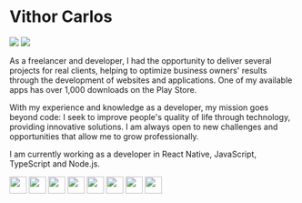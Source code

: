 # Vithor Carlos

<div>
<a href = "mailto:vithor.carlos3@gmail.com"><img src="https://img.shields.io/badge/vithor.carlos3@gmail.com-D14836?style=for-the-badge&logo=gmail&logoColor=white" target="_blank"></a>
<a href="https://www.linkedin.com/in/vithorcarlosdev/" target="_blank"><img src="https://img.shields.io/badge/-LinkedIn-%230077B5?style=for-the-badge&logo=linkedin&logoColor=white" target="_blank"></a>   
</div>

As a freelancer and developer, I had the opportunity to deliver several projects for real clients, helping to optimize business owners' results through the development of websites and applications. One of my available apps has over 1,000 downloads on the Play Store.

With my experience and knowledge as a developer, my mission goes beyond code: I seek to improve people's quality of life through technology, providing innovative solutions. I am always open to new challenges and opportunities that allow me to grow professionally.

I am currently working as a developer in React Native, JavaScript, TypeScript and Node.js.


<img src="https://cdn.jsdelivr.net/gh/devicons/devicon/icons/react/react-original-wordmark.svg" width="30" height="30"/>  <img src="https://cdn.jsdelivr.net/gh/devicons/devicon/icons/javascript/javascript-original.svg" width="30" height="30"/> <img 
src="https://user-images.githubusercontent.com/44248390/205140542-e4cbcdfe-602c-446f-b778-9fa715232811.svg" width="30" height="30"/> <img src="https://cdn.jsdelivr.net/gh/devicons/devicon/icons/nodejs/nodejs-plain-wordmark.svg" width="30" height="30"/>  <img src="https://cdn.jsdelivr.net/gh/devicons/devicon/icons/html5/html5-original-wordmark.svg" width="30" height="30"/> <img src="https://cdn.jsdelivr.net/gh/devicons/devicon/icons/css3/css3-original-wordmark.svg" width="30" height="30"/> <img src="https://user-images.githubusercontent.com/44248390/205140676-9fc6d148-c9c4-47c7-ac9e-64e81863844a.svg" width="30" height="30"/> <img 
src="https://user-images.githubusercontent.com/44248390/205141270-62ae517e-80a5-453e-af4d-0dd1baef6a52.svg" width="30" height="30"/>










